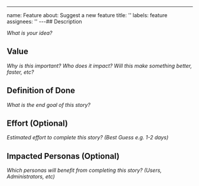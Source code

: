 ---
name: Feature
about: Suggest a new feature
title: ''
labels: feature
assignees: ''
---## Description

_What is your idea?_

## Value

_Why is this important? Who does it impact? Will this make something better, faster, etc?_

## Definition of Done

_What is the end goal of this story?_

## Effort (Optional)

_Estimated effort to complete this story? (Best Guess e.g. 1-2 days)_

## Impacted Personas (Optional)

_Which personas will benefit from completing this story? (Users, Administrators, etc)_
